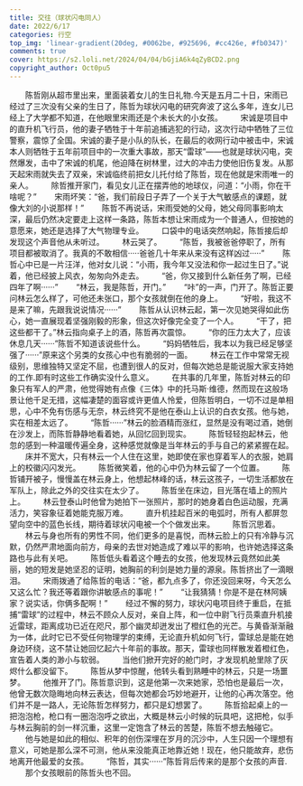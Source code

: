 ```yaml
---
title: 交往（球状闪电同人）
date: 2022/6/17
categories: 行空
top_img: 'linear-gradient(20deg, #0062be, #925696, #cc426e, #fb0347)'
comments: true
cover: https://s2.loli.net/2024/04/04/bGjiA6k4qZyBCD2.png
copyright_author: Oct0pu5
---
```


&ensp;&ensp;&ensp;&ensp;陈哲刚从超市里出来，里面装着女儿的生日礼物.今天是五月二十日，宋雨已经过了三次没有父亲的生日了，陈哲为球状闪电的研究奔波了这么多年，连女儿已经上了大学都不知道，在他眼里宋雨还是个未长大的小女孩。
&ensp;&ensp;&ensp;&ensp;宋诚是项目中的直升机飞行员，他的妻子牺牲于十年前追捕逃犯的行动，这次行动中牺牲了三位警察，震惊了全国。宋诚的妻子是小队的队长，在最后的收网行动中被击中，宋诚本人则牺牲于五年前项目中的一次重大事故，那天“雷球”——也就是球状闪电，突然爆发，击中了宋诚的机尾，他迫降在树林里，过大的冲击力使他旧伤复发。从那天起宋雨就失去了双亲，宋诚临终前把女儿托付给了陈哲，现在他就是宋雨唯一的亲人。
&ensp;&ensp;&ensp;&ensp;除哲推开家门，看见女儿正在摆弄他的地球仪，问道：“小雨，你在干啥呢？”
&ensp;&ensp;&ensp;&ensp;宋雨坏笑：“爸，我们前段日子弄了一个关于大气敏感点的课题，就像大刘的小说那样！”
&ensp;&ensp;&ensp;&ensp;陈哲不再说话，宋雨受她的父母，她父母同事影响太深，最后仍然决定要走上这样一条路，陈哲本想让宋雨成为一个普通人，但按她的意愿来，她还是选择了大气物理专业。
&ensp;&ensp;&ensp;&ensp;口袋中的电话突然响起，陈哲接后却发现这个声音他从未听过。
&ensp;&ensp;&ensp;&ensp;林云哭了。
&ensp;&ensp;&ensp;&ensp;“陈哲，我被爸爸停职了，所有项目都被取消了。我真的不敢相信·····爸爸几十年来从来没有这样凶过·····”
&ensp;&ensp;&ensp;&ensp;陈哲心中已是一片汪洋，他对女儿说：“小雨，我今年又没法和你一起过生日了。”说着，他已经披上风衣，匆匆向外走去。
&ensp;&ensp;&ensp;&ensp;“爸，你又接到什么新任务了啊，已经四年了啊······”
&ensp;&ensp;&ensp;&ensp;“林云，我是陈哲，开门。”
&ensp;&ensp;&ensp;&ensp;“咔”的一声，门开了。陈哲正要问林云怎么样了，可他还未张口，那个女孩就倒在他的身上。
&ensp;&ensp;&ensp;&ensp;“好啦，我这不是来了嘛，先跟我说说情况······”
&ensp;&ensp;&ensp;&ensp;陈哲从认识林云起，第一次见她哭得如此伤心，她一直展现着坚强刚毅的形象，但这次好像完全变了一个人。
&ensp;&ensp;&ensp;&ensp;“干了，把这些都干了。”林云指向桌子上的酒，陈哲再次震惊。
&ensp;&ensp;&ensp;&ensp;“你的压力太大了，应该休息几天······”陈哲不知道该说些什么。
&ensp;&ensp;&ensp;&ensp;“妈妈牺牲后，我本以为我已经足够坚强了······”原来这个另类的女孩心中也有脆弱的一面。
&ensp;&ensp;&ensp;&ensp;林云在工作中常常无视级别，思维独特又坚定不屈，也遭到很人的反对，但每次她总是能说服大家支持她的工作.即有时这些工作确实没什么意义。
&ensp;&ensp;&ensp;&ensp;在共事的几年里，陈哲对林云的印象只有军人的严肃，他觉得她有点像《三体》中的托马斯·维德，然而现在这般场景让他千足无措，这幅凄楚的面容或许更值人怜爱，但陈哲明白，一切不过是单相思，心中不免有伤感与无奈，林云终究不是他在泰山上认识的白衣女孩。他与她，实在相差太远了。
&ensp;&ensp;&ensp;&ensp;“陈哲······”林云的脸酒精而涨红，显然是没有喝过酒，她倒在沙发上，而陈哲静静地看着她，从回忆回到现实。
&ensp;&ensp;&ensp;&ensp;陈哲轻轻抱起林云，他忽的感到一种温暖传遍全身，这种感觉就像是当年林云的手与自己的紧紧握在起。
&ensp;&ensp;&ensp;&ensp;床并不宽大，只有林云一个人住在这里，她即使在家也穿着军人的衣服，她肩上的校徽闪闪发光。
&ensp;&ensp;&ensp;&ensp;陈哲微笑着，他的心中仍为林云留了一个位置。
&ensp;&ensp;&ensp;&ensp;陈哲铺开被子，慢慢盖在林云身上，他想起林峰的话，林云这孩子，一切生活都放在军队上，除此之外的交往实在太少了。
&ensp;&ensp;&ensp;&ensp;陈哲坐在床边，目光落在墙上的照片上。
&ensp;&ensp;&ensp;&ensp;林云登泰山时他曾为她拍下一张照片，那时的她身着白色运动服，充满活力，笑容象征着她能克服万难。
&ensp;&ensp;&ensp;&ensp;直升机挂起百米的电弧时，所有人都屏忽望向空中的蓝色长线，期待着球状闪电被一个个做发出来。
&ensp;&ensp;&ensp;&ensp;陈哲沉思着。
&ensp;&ensp;&ensp;&ensp;林云与身也所有的男性不同，他们更多的是喜悦，而林云脸上的只有冷静与沉默，仍然严肃地面向前方，母亲的去世对她造成了难以平的影响，也许她选择这条路也与此有关吧。
&ensp;&ensp;&ensp;&ensp;陈哲低头看着这个睡去的女孩，他发现林云竟然如此美丽，她的短发是她坚忍的证明，她胸前的利剑是她力量的源泉。陈哲挤出了一滴眼泪。
&ensp;&ensp;&ensp;&ensp;宋雨拨通了给陈哲的电话：“爸，都九点多了，你还没回来呀，今天怎么又这么忙？我还等着跟你讲敏感点的事呢！”
&ensp;&ensp;&ensp;&ensp;“让我猜猜！你是不是在林阿姨家？说实话，你俩多配啊！”
&ensp;&ensp;&ensp;&ensp;经过不懈的努力，球状闪电项目终于重启，在抵捕“雷球”的过程中，林云不顾众人反对，亲自上阵，和一位中尉飞行员乘直升机接近雷球，距离成功已近在咫尺，那个幽灵却迸发出了橙红色的光芒。与黄昏渐渐融为一体，此时它已不受任何物理学的束缚，无论直升机如何飞行，雷球总是能在她身边环绕，这不禁让她回忆起六十年前的事故。那天，雷球也同样散发着橙红色，宣告着人类的渺小与软弱。
&ensp;&ensp;&ensp;&ensp;当他们掀开完好的舱门时，才发现机舱里除了灰烬什么都没留下。
&ensp;&ensp;&ensp;&ensp;陈哲从梦中惊醒，他转头看到熟睡中的林云，只是一场噩梦。
&ensp;&ensp;&ensp;&ensp;他推开了门。陈哲意识到，这是他第一次来她家，恐怕也是最后一次，他曾无数次隐晦地向林云表达，但每次她都会巧妙地避开，让他的心再次落空。他们并不是一路人，无论陈哲怎样努力，都只是幻想罢了。
&ensp;&ensp;&ensp;&ensp;陈哲拾起桌上的一把泡泡枪，枪口有一圈泡泡呼之欲出，大概是林云小时候的玩具吧，这把枪，似手与林云胸前的剑一样沉重，这里一定饱含了林云的苦楚，陈哲不想去触碰它。
&ensp;&ensp;&ensp;&ensp;他与她是如此的相似、积年的创伤深埋在岁月的沉沙中，人生只因一个理想有意义，可她是那么深不可测，他从来没能真正地靠近她！现在，他只能故弃，悲伤地离开他最爱的女孩。
&ensp;&ensp;&ensp;&ensp;“陈哲，其实······”陈哲背后传来的是那个女孩的声音.
&ensp;&ensp;&ensp;&ensp;那个女孩眼前的陈哲头也不回。